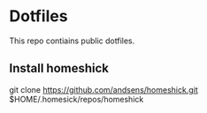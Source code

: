 # Dotfiles

This repo contiains public dotfiles. 

## Install homeshick

git clone https://github.com/andsens/homeshick.git $HOME/.homesick/repos/homeshick


